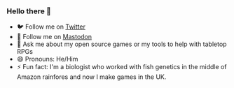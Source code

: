 ### Hello there 👋

- 🐦 Follow me on <a rel="me" href="https://twitter.com/germanosk">Twitter</a>
- 🐘 Follow me on <a rel="me" href="https://mastodon.gamedev.place/@germanosk">Mastodon</a>
- 💬 Ask me about my open source games or my tools to help with tabletop RPGs
- 😄 Pronouns: He/Him
- ⚡ Fun fact: I'm a biologist who worked with fish genetics in the middle of Amazon rainfores and now I make games in the UK.
<!--
**germanosk/germanosk** is a ✨ _special_ ✨ repository because its `README.md` (this file) appears on your GitHub profile.

Here are some ideas to get you started:

- 🔭 I’m currently working on ...
- 🌱 I’m currently learning ...
- 👯 I’m looking to collaborate on ...
- 🤔 I’m looking for help with ...
- 💬 Ask me about ...
- 📫 How to reach me: ...
- 😄 Pronouns: ...
- ⚡ Fun fact: ...
-->
